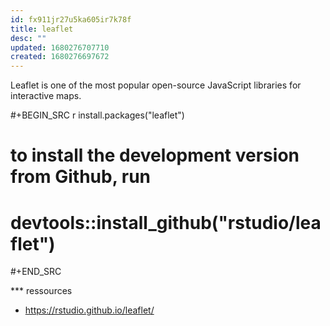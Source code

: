 ```yaml
---
id: fx911jr27u5ka605ir7k78f
title: leaflet
desc: ""
updated: 1680276707710
created: 1680276697672
---
```


Leaflet is one of the most popular open-source JavaScript libraries for
interactive maps.

#+BEGIN_SRC r
install.packages("leaflet")

# to install the development version from Github, run

# devtools::install_github("rstudio/leaflet")

#+END_SRC

\*\*\* ressources

- https://rstudio.github.io/leaflet/
